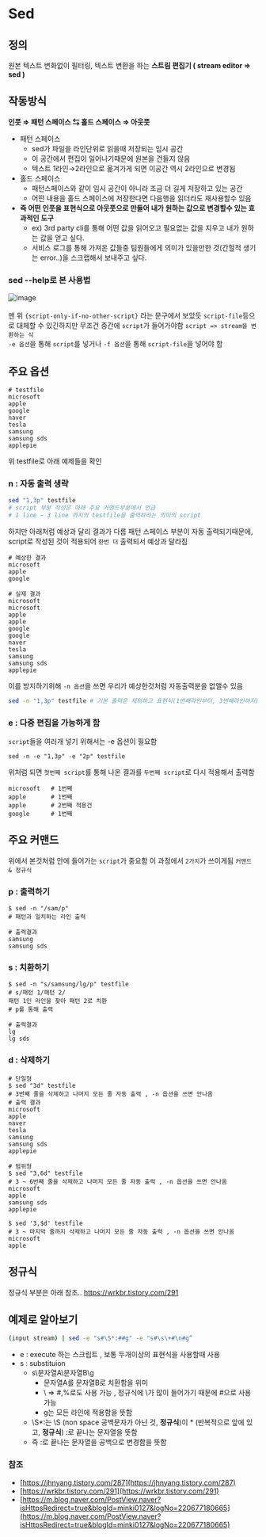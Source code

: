 # Sed

## 정의

원본 텍스트 변화없이 필터링, 텍스트 변환을 하는 **스트림 편집기 ( stream editor ⇒ sed )**

## 작동방식

**인풋 ⇒ 패턴 스페이스 ⇆ 홀드 스페이스 ⇒ 아웃풋**

- 패턴 스페이스
    - sed가 파일을 라인단위로 읽을때 저장되는 임시 공간
    - 이 공간에서 편집이 일어나기때문에 원본을 건들지 않음
    - 텍스트 1라인→2라인으로 옮겨가게 되면 이공간 역시 2라인으로 변경됨
- 홀드 스페이스
    - 패턴스페이스와 같이 임시 공간이 아니라 조금 더 길게 저장하고 있는 공간
    - 어떤 내용을 홀드 스페이스에 저장한다면 다음행을 읽더라도 재사용할수 있음
- **즉 어떤 인풋을 표현식으로 아웃풋으로 만들어 내가 원하는 값으로 변경할수 있는 효과적인 도구**
    - ex) 3rd party cli를 통해 어떤 값을 읽어오고 필요없는 값을 지우고 내가 원하는 값을 얻고 싶다.
    - 서비스 로그를 통해 가져온 값들중 팀원들에게 의미가 있을만한 것(간헐적 생기는 error..)을 스크랩해서 보내주고 싶다.

### sed --help로 본 사용법
![image](https://user-images.githubusercontent.com/3895536/154674585-a1b3da48-7421-49de-ac6f-f0beed290d51.png)
<br/>
<br/>
맨 위 ```{script-only-if-no-other-script}``` 라는 문구에서 보았듯
```script-file```등으로 대체할 수 있긴하지만 무조건 중간에 ```script```가 들어가야함
```script => stream을 변환하는 식```
<br>
```-e 옵션```을 통해 ```script```를 넣거나 ```-f 옵션```을 통해 ```script-file```을 넣어야 함
<br>

## 주요 옵션

```
# testfile
microsoft
apple
google
naver
tesla
samsung
samsung sds
applepie
```
위 testfile로 아래 예제들을 확인

### n : 자동 출력 생략
```bash
sed "1,3p" testfile 
# script 부분 작성은 아래 주요 커맨드부분에서 언급
# 1 line ~ 3 line 까지의 testfile을 출력하라는 의미의 script
```
하지만 아래처럼 예상과 달리 결과가 다름
패턴 스페이스 부분이 자동 출력되기때문에, script로 작성된 것이 적용되어 ```한번 더``` 출력되서 예상과 달라짐
```
# 예상한 결과
microsoft
apple
google

# 실제 결과
microsoft
microsoft
apple
apple
google
google
naver
tesla
samsung
samsung sds
applepie
```
이를 방지하기위해 ```-n 옵션```을 쓰면 우리가 예상한것처럼 자동출력분을 없앨수 있음
```bash
sed -n "1,3p" testfile # 기본 출력은 제외하고 표현식(1번째라인부터, 3번째라인까지) 출력
```
### e : 다중 편집을 가능하게 함
```script```들을 여러개 넣기 위해서는 -e 옵션이 필요함
```
sed -n -e "1,3p" -e "2p" testfile
```
위처럼 되면 ```첫번째 script```를 통해 나온 결과를  ```두번째 script```로 다시 적용해서 출력함
```
microsoft   # 1번째
apple       # 1번째
apple       # 2번째 적용건
google      # 1번째
```

## 주요 커맨드
위에서 본것처럼 안에 들어가는 ```script```가 중요함
이 과정에서 ```2가지```가 쓰이게됨
```커맨드 & 정규식```

### p : 출력하기
```
$ sed -n "/sam/p"
# 패턴과 일치하는 라인 출력

# 출력결과
samsung
samsung sds

```
### s : 치환하기
```
$ sed -n "s/samsung/lg/p" testfile
# s/패턴 1/패턴 2/
패턴 1인 라인을 찾아 패턴 2로 치환
# p를 통해 출력

# 출력결과
lg
lg sds

```

### d : 삭제하기
```
# 단일형
$ sed "3d" testfile
# 3번째 줄을 삭제하고 나머지 모든 줄 자동 출력 , -n 옵션을 쓰면 안나옴
# 출력 결과
microsoft
apple
naver
tesla
samsung
samsung sds
applepie

# 범위형
$ sed "3,6d" testfile
# 3 ~ 6번째 줄을 삭제하고 나머지 모든 줄 자동 출력 , -n 옵션을 쓰면 안나옴
microsoft
apple
samsung sds
applepie

$ sed '3,$d' testfile
# 3 ~ 마지막 줄까지 삭제하고 나머지 모든 줄 자동 출력 , -n 옵션을 쓰면 안나옴
microsoft
apple

```

## 정규식
정규식 부분은 아래 참조..
https://wrkbr.tistory.com/291


## 예제로 알아보기

```bash
(input stream) | sed -e "s#\S*:##g" -e "s#\s\+#\n#g”
```

- e : execute 하는 스크립트 , 보통 두개이상의 표현식을 사용할때 사용
- s : substituion
    - s\문자열A\문자열B\g
        - 문자열A를 문자열B로 치환함을 위미
        - \ ⇒ #,%로도 사용 가능 , 정규식에 \가 많이 들어가기 때문에 #으로 사용 가능
        - g는 모든 라인에 적용함을 뜻함
    - \S*:는 \S (non space 공백문자가 아닌 것, **정규식**)이 * (반복적으로 앞에 있고, **정규식**) :로 끝나는 문자열을 뜻함
    - 즉 :로 끝나는 문자열을 공백으로 변경함을 뜻함

### 참조

- [https://jhnyang.tistory.com/287](https://jhnyang.tistory.com/287)
- [https://wrkbr.tistory.com/291](https://wrkbr.tistory.com/291)
- [https://m.blog.naver.com/PostView.naver?isHttpsRedirect=true&blogId=minki0127&logNo=220677180665](https://m.blog.naver.com/PostView.naver?isHttpsRedirect=true&blogId=minki0127&logNo=220677180665)
